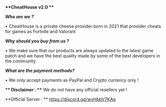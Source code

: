 __**CheatHouse v2.0 **__

__***Who are we ?***__

• CheatHouse is a private cheese provider born in 2021 that provider cheats for games as Fortnite and Valorant

__***Why should you buy from us ?***__

• We make sure that our products are always updated to the latest game patch and we have the best quality made by some of the best developers in the community

__***What are the payment methods?***__

• We only accept payments as PayPal and Crypto currency only !

__** Disclaimer : **__ We do not have any official resellers yet !

**Official Server : ** https://discord.gg/wvHbbV7KAg
